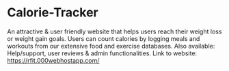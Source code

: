 # Calorie-Tracker
An attractive &amp; user friendly website that helps users reach their weight loss or weight gain goals. Users can count calories by logging meals and workouts from our extensive food and exercise databases. Also available: Help/support, user reviews &amp; admin functionalities. Link to website: https://rfit.000webhostapp.com/
